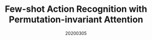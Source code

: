 ---
title: "Few-shot Action Recognition with Permutation-invariant Attention"
date: 20200305
category: "vision"
author_list: "Hongguang Zhang, Li Zhang, Xiaojuan Qi, Hongdong Li, Philip H.S. Torr, Piotr Koniusz"
pub_in: "ECCV 2020"
oral: " (Spotlight)"
pdf_url: "https://arxiv.org/abs/2001.03905"

---